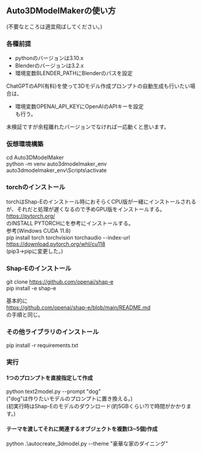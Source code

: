 ## Auto3DModelMakerの使い方
(不要なところは適宜飛ばしてください。)

### 各種前提
- pythonのバージョンは3.10.x  
- Blenderのバージョンは3.2.x  
- 環境変数BLENDER_PATHにBlenderのパスを設定  

ChatGPTのAPI(有料)を使って3Dモデル作成プロンプトの自動生成も行いたい場合は、  
- 環境変数OPENAI_API_KEYにOpenAIのAPIキーを設定  
も行う。  

未検証ですが余程離れたバージョンでなければ一応動くと思います。  

### 仮想環境構築
cd Auto3DModelMaker  
python -m venv auto3dmodelmaker_env  
auto3dmodelmaker_env\Scripts\activate  

### torchのインストール
torchはShap-Eのインストール時におそらくCPU版が一緒にインストールされるが、それだと処理が遅くなるので予めGPU版をインストールする。  
https://pytorch.org/  
のINSTALL PYTORCHにを参考にインストールする。  
参考(Windows CUDA 11.8)  
pip install torch torchvision torchaudio --index-url https://download.pytorch.org/whl/cu118  
(pip3->pipに変更した。)  

### Shap-Eのインストール
git clone https://github.com/openai/shap-e  
pip install -e shap-e  

基本的に  
https://github.com/openai/shap-e/blob/main/README.md  
の手順と同じ。  

### その他ライブラリのインストール
pip install -r requirements.txt  

### 実行
#### 1つのプロンプトを直接指定して作成
python text2model.py --prompt "dog"  
("dog"は作りたいモデルのプロンプトに置き換える。)  
(初実行時はShap-Eのモデルのダウンロード(約5GBくらい?)で時間がかかります。)  

#### テーマを渡してそれに関連するオブジェクトを複数(3~5個)作成
python .\autocreate_3dmodel.py --theme "豪華な家のダイニング"